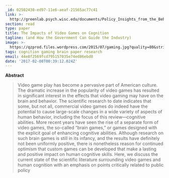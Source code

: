```yaml
---
_id: 02502430-ed97-11e6-aeaf-21565ac77c41
link: >-
  http://greenlab.psych.wisc.edu/documents/Policy_Insights_from_the_Behavioral_and_Brain_Sciences-2015-Green-101-10.pdf
section: read
type: paper
title: The Impacts of Video Games on Cognition
tagline: (and How the Government Can Guide the Industry)
image: >-
  https://qzprod.files.wordpress.com/2015/07/gaming.jpg?quality=80&strip=all&w=300
tags: cognition gaming brain paper research
email: 44e8f2569fcd795157035e74ed86ebd8
date: '2017-02-08T00:39:12.024Z'
---
```

**Abstract**

> Video game play has become a pervasive part of American culture. The dramatic increase in the popularity of video games has resulted in significant interest in the effects that video gaming may have on the brain and behavior. The scientific research to date indicates that some, but not all, commercial video games do indeed have the potential to cause large-scale changes in a wide variety of aspects of human behavior, including the focus of this review—cognitive abilities. More recent years have seen the rise of a separate form of video games, the so-called “brain games,” or games designed with the explicit goal of enhancing cognitive abilities. Although research on such brain games is still in its infancy, and the results have definitely not been uniformly positive, there is nonetheless reason for continued optimism that custom games can be developed that make a lasting and positive impact on human cognitive skills. Here, we discuss the current state of the scientific literature surrounding video games and human cognition with an emphasis on points critically related to public policy
